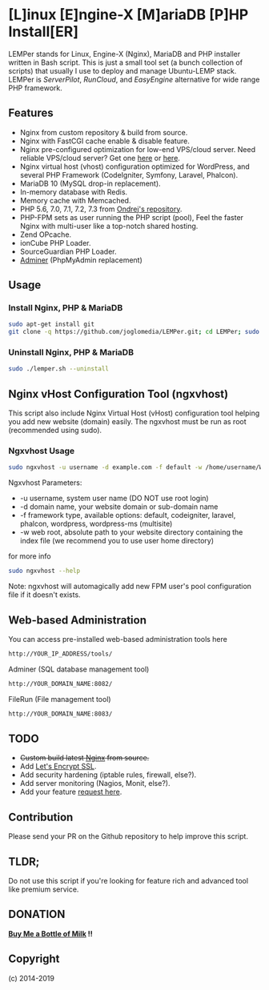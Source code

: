 # [L]inux [E]ngine-X [M]ariaDB [P]HP Install[ER]
LEMPer stands for Linux, Engine-X (Nginx), MariaDB and PHP installer written in Bash script. This is just a small tool set (a bunch collection of scripts) that usually I use to deploy and manage Ubuntu-LEMP stack. LEMPer is _ServerPilot_, _RunCloud_, and _EasyEngine_ alternative for wide range PHP framework.

## Features
* Nginx from custom repository & build from source.
* Nginx with FastCGI cache enable & disable feature.
* Nginx pre-configured optimization for low-end VPS/cloud server. Need reliable VPS/cloud server? Get one [here](https://eslabs.id/digitalocean/) or [here](https://eslabs.id/upcloud/).
* Nginx virtual host (vhost) configuration optimized for WordPress, and several PHP Framework (CodeIgniter, Symfony, Laravel, Phalcon).
* MariaDB 10 (MySQL drop-in replacement).
* In-memory database with Redis.
* Memory cache with Memcached.
* PHP 5.6, 7.0, 7.1, 7.2, 7.3 from [Ondrej's repository](https://launchpad.net/~ondrej/+archive/ubuntu/php).
* PHP-FPM sets as user running the PHP script (pool), Feel the faster Nginx with multi-user like a top-notch shared hosting.
* Zend OPcache.
* ionCube PHP Loader.
* SourceGuardian PHP Loader.
* [Adminer](https://www.adminer.org/) (PhpMyAdmin replacement)

## Usage

### Install Nginx, PHP &amp; MariaDB
```bash
sudo apt-get install git
git clone -q https://github.com/joglomedia/LEMPer.git; cd LEMPer; sudo ./lemper.sh --install
```

### Uninstall Nginx, PHP &amp; MariaDB
```bash
sudo ./lemper.sh --uninstall
```

## Nginx vHost Configuration Tool (ngxvhost)
This script also include Nginx Virtual Host (vHost) configuration tool helping you add new website (domain) easily.
The ngxvhost must be run as root (recommended using sudo).

### Ngxvhost Usage
```bash
sudo ngxvhost -u username -d example.com -f default -w /home/username/Webs/example.com
```
Ngxvhost Parameters:

* -u username, system user name (DO NOT use root login)
* -d domain name, your website domain or sub-domain name
* -f framework type, available options: default, codeigniter, laravel, phalcon, wordpress, wordpress-ms (multisite)
* -w web root, absolute path to your website directory containing the index file (we recommend you to use user home directory)

for more info
```bash
sudo ngxvhost --help
```

Note: ngxvhost will automagically add new FPM user's pool configuration file if it doesn't exists.

## Web-based Administration
You can access pre-installed web-based administration tools here
```bash
http://YOUR_IP_ADDRESS/tools/
```
Adminer (SQL database management tool)
```bash
http://YOUR_DOMAIN_NAME:8082/
```
FileRun (File management tool)
```bash
http://YOUR_DOMAIN_NAME:8083/
```

## TODO
* ~~Custom build latest [Nginx](https://nginx.org/en/) from source.~~
* Add [Let's Encrypt SSL](https://letsencrypt.org/).
* Add security hardening (iptable rules, firewall, else?).
* Add server monitoring (Nagios, Monit, else?).
* Add your feature [request here](https://github.com/joglomedia/LEMPer/issues/new).

## Contribution
Please send your PR on the Github repository to help improve this script.

## TLDR;
Do not use this script if you're looking for feature rich and advanced tool like premium service.

## DONATION
**[Buy Me a Bottle of Milk](https://paypal.me/masedi) !!**

## Copyright
(c) 2014-2019
